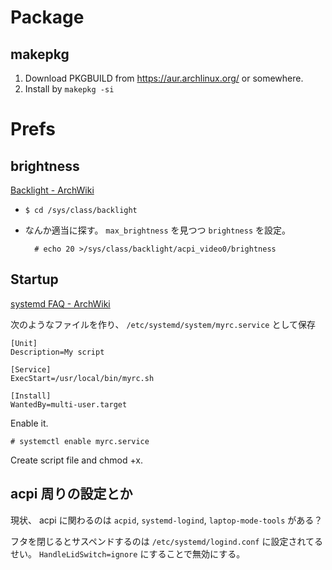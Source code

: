 Package
=======


makepkg
-------

1. Download PKGBUILD from <https://aur.archlinux.org/> or somewhere.
2. Install by `makepkg -si`



Prefs
=====


brightness
----------

[Backlight - ArchWiki](https://wiki.archlinux.org/index.php/Backlight)

* `$ cd /sys/class/backlight`
* なんか適当に探す。 `max_brightness` を見つつ `brightness` を設定。


        # echo 20 >/sys/class/backlight/acpi_video0/brightness


Startup
-------

[systemd FAQ - ArchWiki](https://wiki.archlinux.org/index.php/Systemd_FAQ#Q:_How_can_I_make_a_script_start_during_the_boot_process.3F)

次のようなファイルを作り、 `/etc/systemd/system/myrc.service` として保存

    [Unit]
    Description=My script
    
    [Service]
    ExecStart=/usr/local/bin/myrc.sh
    
    [Install]
    WantedBy=multi-user.target

Enable it.

    # systemctl enable myrc.service

Create script file and chmod +x.


acpi 周りの設定とか
-----------------

現状、 acpi に関わるのは `acpid`, `systemd-logind`, `laptop-mode-tools` がある？

フタを閉じるとサスペンドするのは `/etc/systemd/logind.conf` に設定されてるせい。 `HandleLidSwitch=ignore` にすることで無効にする。